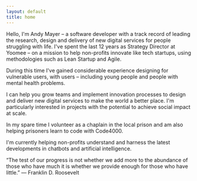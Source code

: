 ```yaml
---
layout: default
title: home
---
```


Hello, I'm Andy Mayer – a software developer with a track record of leading the research, design and delivery of new digital services for people struggling with life.
I've spent the last 12 years as Strategy Director at Yoomee – on a mission to help non-profits innovate like tech startups, using methodologies such as Lean Startup and Agile.

During this time I've gained considerable experience designing for vulnerable users, with users – including young people and people with mental health problems.  

I can help you grow teams and implement innovation processes to design and deliver new digital services to make the world a better place. I'm particularly interested in projects with the potential to achieve social impact at scale.

In my spare time I volunteer as a chaplain in the local prison and am also helping prisoners learn to code with Code4000.

I'm currently helping non-profits understand and harness the latest developments in chatbots and artificial intelligence.

“The test of our progress is not whether we add more to the abundance of those who have much it is whether we provide enough for those who have little.”
— Franklin D. Roosevelt
